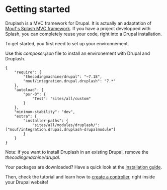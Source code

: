 Getting started
===============

Druplash is a MVC framework for Drupal. It is actually an adaptation of [Mouf's Splash MVC framework](https://github.com/thecodingmachine/mvc.splash).
If you have a project developped with Splash, you can completely reuse your code, right into a Drupal installation.  

To get started, you first need to set up your environnement.

Use this *composer.json* file to install an environement with Drupal and Druplash.

	{
	    "require": {
	        "thecodingmachine/drupal": "~7.18",
	        "mouf/integration.drupal.druplash": "7.*"
	    },
	    "autoload": {
	        "psr-0": {
	            "Test": "sites/all/custom"
	        }
	    },
	    "minimum-stability": "dev",
	    "extra": {
	        "installer-paths": {
	            "sites/all/modules/druplash/": ["mouf/integration.drupal.druplash-drupalmodule"]
	        }
	    }
	}

Note: if you want to install Druplash in an existing Drupal, remove the *thecodingmachine/drupal*.

Your packages are downloaded? Have a quick look at the [installation guide](doc/install.md).

Then, check the tutorial and learn how to [create a controller](doc/tutorial.md), right inside your Drupal website!